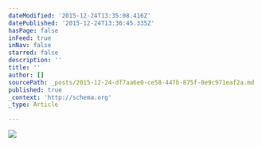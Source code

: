 ```yaml
---
dateModified: '2015-12-24T13:35:08.416Z'
datePublished: '2015-12-24T13:36:45.335Z'
hasPage: false
inFeed: true
inNav: false
starred: false
description: ''
title: ''
author: []
sourcePath: _posts/2015-12-24-df7aa6e0-ce58-447b-875f-0e9c971eaf2a.md
published: true
_context: 'http://schema.org'
_type: Article

---
```

![](https://the-grid-user-content.s3-us-west-2.amazonaws.com/f13ca5db-8922-4b89-ac28-881c2c29610e.jpg)